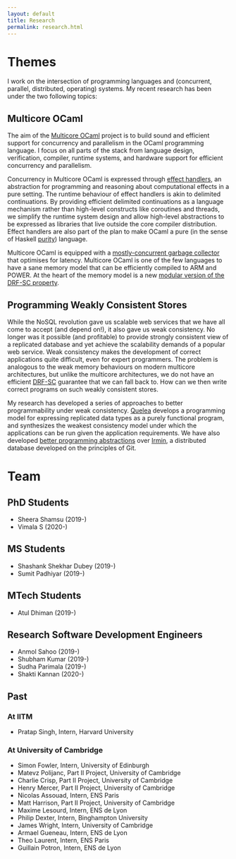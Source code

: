 ```yaml
---
layout: default
title: Research
permalink: research.html
---
```


# Themes

I work on the intersection of programming languages and (concurrent, parallel,
distributed, operating) systems. My recent research has been under the two
following topics:

## Multicore OCaml

The aim of the [Multicore
OCaml](https://github.com/ocaml-multicore/ocaml-multicore) project is to build
sound and efficient support for concurrency and parallelism in the OCaml
programming language. I focus on all parts of the stack from language design,
verification, compiler, runtime systems, and hardware support for efficient
concurrency and parallelism. 

Concurrency in Multicore OCaml is expressed through [effect
handlers](http://kcsrk.info/publications.html#sys17), an abstraction for
programming and reasoning about computational effects in a pure setting. The
runtime behaviour of effect handlers is akin to delimited continuations. By
providing efficient delimited continuations as a language mechanism rather than
high-level constructs like coroutines and threads, we simplify the runtime
system design and allow high-level abstractions to be expressed as libraries
that live outside the core compiler distribution. Effect handlers are also part
of the plan to make OCaml a pure (in the sense of Haskell
[purity](https://wiki.haskell.org/Pure)) language.

Multicore OCaml is equipped with a [mostly-concurrent garbage
collector](http://kcsrk.info/multicore/gc/2017/07/06/multicore-ocaml-gc/) that
optimises for latency. Multicore OCaml is one of the few languages to have a
sane memory model that can be efficiently compiled to ARM and POWER. At the
heart of the memory model is a new [modular version of the DRF-SC
property](http://kcsrk.info/publications.html#pldi18). 

## Programming Weakly Consistent Stores

While the NoSQL revolution gave us scalable web services that we have all come
to accept (and depend on!), it also gave us weak consistency. No longer was it
possible (and profitable) to provide strongly consistent view of a replicated
database and yet achieve the scalability demands of a popular web service. Weak
consistency makes the development of correct applications quite difficult, even
for expert programmers. The problem is analogous to the weak memory behaviours
on modern multicore architectures, but unlike the multicore architectures, we do
not have an efficient
[DRF-SC](https://blog.acolyer.org/2019/11/27/mergeable-replicated-data-types-part-ii/)
guarantee that we can fall back to. How can we then write correct programs on
such weakly consistent stores.

My research has developed a series of approaches to better programmability under
weak consistency. [Quelea](http://kcsrk.info/publications#pldi15) develops a
programming model for expressing replicated data types as a purely functional
program, and synthesizes the weakest consistency model under which the
applications can be run given the application requirements. We have also
developed [better programming
abstractions](https://github.com/mirage/irmin#oopsla19) over
[Irmin](https://github.com/mirage/irmin), a distributed database developed on
the principles of Git. 


# Team

## PhD Students

* Sheera Shamsu (2019-)
* Vimala S (2020-)

## MS Students

* Shashank Shekhar Dubey (2019-)
* Sumit Padhiyar (2019-)

## MTech Students

* Atul Dhiman (2019-)

## Research Software Development Engineers

* Anmol Sahoo (2019-)
* Shubham Kumar (2019-)
* Sudha Parimala (2019-)
* Shakti Kannan (2020-)

## Past

### At IITM

  * Pratap Singh, Intern, Harvard University

### At University of Cambridge 

  * Simon Fowler, Intern, University of Edinburgh
  * Matevz Polijanc, Part II Project, University of Cambridge
  * Charlie Crisp, Part II Project, University of Cambridge
  * Henry Mercer, Part II Project, University of Cambridge
  * Nicolas Assouad, Intern, ENS Paris
  * Matt Harrison, Part II Project, University of Cambridge
  * Maxime Lesourd, Intern, ENS de Lyon
  * Philip Dexter, Intern, Binghampton University
  * James Wright, Intern, University of Cambridge
  * Armael Gueneau, Intern, ENS de Lyon
  * Theo Laurent, Intern, ENS Paris
  * Guillain Potron, Intern, ENS de Lyon
